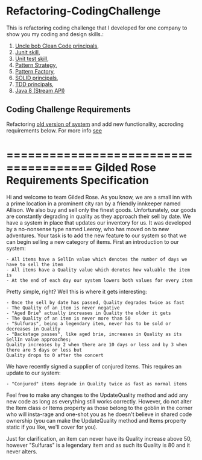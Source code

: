 # Refactoring-CodingChallenge

This is refactoring coding challenge that I developed for one company to show you my coding and design skills.:

1. [Uncle bob Clean Code principals](https://github.com/Vedenin/Refactoring-CodingChallenge/tree/master/src/main/java/com/github/vedenin/gildedrose),
2. [Junit skill](https://github.com/Vedenin/Refactoring-CodingChallenge/tree/master/src/test/java/com/github/vedenin/gildedrose),
3. [Unit test skill](https://github.com/Vedenin/Refactoring-CodingChallenge/tree/master/src/test/java/com/github/vedenin/gildedrose),
4. [Pattern Strategy](https://github.com/Vedenin/Refactoring-CodingChallenge/tree/master/src/main/java/com/github/vedenin/gildedrose/strategies),
5. [Pattern Factory](https://github.com/Vedenin/Refactoring-CodingChallenge/tree/master/src/main/java/com/github/vedenin/gildedrose/factories),
6. [SOLID principals](https://github.com/Vedenin/Refactoring-CodingChallenge/tree/master/src/main/java/com/github/vedenin/gildedrose),
7. [TDD principals](https://github.com/Vedenin/Refactoring-CodingChallenge/tree/master/src/test/java/com/github/vedenin/gildedrose),
8. [Java 8 (Stream API)](https://github.com/Vedenin/Refactoring-CodingChallenge/blob/master/src/main/java/com/github/vedenin/gildedrose/GildedRose.java)


## Coding Challenge Requirements

Refactoring [old version of system](https://github.com/Vedenin/Refactoring-CodingChallenge/blob/master/src/main/java/com/github/vedenin/gildedrose/oldversion/GildedRoseOld.java) and add new functionality, accroding requirements below. For more info [see](https://github.com/NotMyself/GildedRose)


======================================
Gilded Rose Requirements Specification
======================================

Hi and welcome to team Gilded Rose. As you know, we are a small inn with a prime location in a
prominent city ran by a friendly innkeeper named Allison. We also buy and sell only the finest goods.
Unfortunately, our goods are constantly degrading in quality as they approach their sell by date. We
have a system in place that updates our inventory for us. It was developed by a no-nonsense type named
Leeroy, who has moved on to new adventures. Your task is to add the new feature to our system so that
we can begin selling a new category of items. First an introduction to our system:

	- All items have a SellIn value which denotes the number of days we have to sell the item
	- All items have a Quality value which denotes how valuable the item is
	- At the end of each day our system lowers both values for every item

Pretty simple, right? Well this is where it gets interesting:

	- Once the sell by date has passed, Quality degrades twice as fast
	- The Quality of an item is never negative
	- "Aged Brie" actually increases in Quality the older it gets
	- The Quality of an item is never more than 50
	- "Sulfuras", being a legendary item, never has to be sold or decreases in Quality
	- "Backstage passes", like aged brie, increases in Quality as its SellIn value approaches;
	Quality increases by 2 when there are 10 days or less and by 3 when there are 5 days or less but
	Quality drops to 0 after the concert

We have recently signed a supplier of conjured items. This requires an update to our system:

	- "Conjured" items degrade in Quality twice as fast as normal items

Feel free to make any changes to the UpdateQuality method and add any new code as long as everything
still works correctly. However, do not alter the Item class or Items property as those belong to the
goblin in the corner who will insta-rage and one-shot you as he doesn't believe in shared code
ownership (you can make the UpdateQuality method and Items property static if you like, we'll cover
for you).

Just for clarification, an item can never have its Quality increase above 50, however "Sulfuras" is a
legendary item and as such its Quality is 80 and it never alters.



